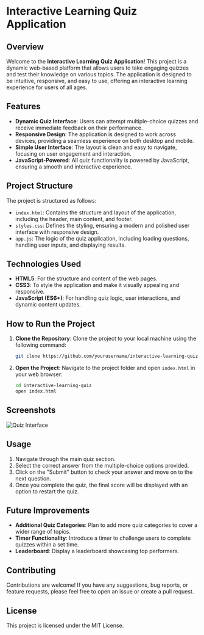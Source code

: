 # **Interactive Learning Quiz Application**

## **Overview**
Welcome to the **Interactive Learning Quiz Application**! This project is a dynamic web-based platform that allows users to take engaging quizzes and test their knowledge on various topics. The application is designed to be intuitive, responsive, and easy to use, offering an interactive learning experience for users of all ages.

## **Features**
- **Dynamic Quiz Interface**: Users can attempt multiple-choice quizzes and receive immediate feedback on their performance.
- **Responsive Design**: The application is designed to work across devices, providing a seamless experience on both desktop and mobile.
- **Simple User Interface**: The layout is clean and easy to navigate, focusing on user engagement and interaction.
- **JavaScript-Powered**: All quiz functionality is powered by JavaScript, ensuring a smooth and interactive experience.

## **Project Structure**
The project is structured as follows:
- `index.html`: Contains the structure and layout of the application, including the header, main content, and footer.
- `styles.css`: Defines the styling, ensuring a modern and polished user interface with responsive design.
- `app.js`: The logic of the quiz application, including loading questions, handling user inputs, and displaying results.

## **Technologies Used**
- **HTML5**: For the structure and content of the web pages.
- **CSS3**: To style the application and make it visually appealing and responsive.
- **JavaScript (ES6+)**: For handling quiz logic, user interactions, and dynamic content updates.

## **How to Run the Project**
1. **Clone the Repository**: Clone the project to your local machine using the following command:
   ```bash
   git clone https://github.com/yourusername/interactive-learning-quiz.git
   ```
2. **Open the Project**: Navigate to the project folder and open `index.html` in your web browser:
   ```bash
   cd interactive-learning-quiz
   open index.html
   ```

## **Screenshots**
![Quiz Interface](path-to-screenshot)

## **Usage**
1. Navigate through the main quiz section.
2. Select the correct answer from the multiple-choice options provided.
3. Click on the "Submit" button to check your answer and move on to the next question.
4. Once you complete the quiz, the final score will be displayed with an option to restart the quiz.

## **Future Improvements**
- **Additional Quiz Categories**: Plan to add more quiz categories to cover a wider range of topics.
- **Timer Functionality**: Introduce a timer to challenge users to complete quizzes within a set time.
- **Leaderboard**: Display a leaderboard showcasing top performers.

## **Contributing**
Contributions are welcome! If you have any suggestions, bug reports, or feature requests, please feel free to open an issue or create a pull request.

## **License**
This project is licensed under the MIT License.
